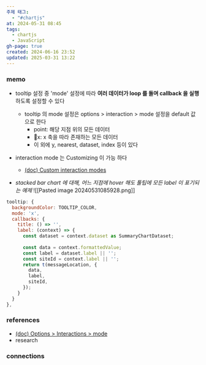 ```yaml
---
주제 태그:
  - "#chartjs"
at: 2024-05-31 08:45
tags:
  - chartjs
  - JavaScript
gh-page: true
created: 2024-06-16 23:52
updated: 2025-03-31 13:22
---
```

### memo
- tooltip 설정 중 'mode' 설정에 따라 **여러 데이터가 loop 를 돌며 callback 을 실행**하도록 설정할 수 있다
	- tooltip 의 mode 설정은 options > interaction > mode 설정을 default 값으로 한다
		- point: 해당 지점 위의 모든 데이터
		- x: x 축을 따라 존재하는 모든 데이터
		- 이 외에 y, nearest, dataset, index 등이 있다
- interaction mode 는 Customizing 이 가능 하다
	- [(doc) Custom interaction modes](https://www.chartjs.org/docs/latest/configuration/interactions.html#custom-interaction-modes) 

- *stacked bar chart 에 대해, 어느 지점에 hover 해도 툴팁에 모든 label 이 표기되는 예제*
![[Pasted image 20240531085928.png]]
  
```js
tooltip: {
  backgroundColor: TOOLTIP_COLOR,
  mode: 'x',
  callbacks: {
	title: () => '',
	label: (context) => {
	  const dataset = context.dataset as SummaryChartDataset;
	  
	  const data = context.formattedValue;
	  const label = dataset.label || '';
	  const siteId = context.label || '';
	  return t(messageLocation, {
		data,
		label,
		siteId,
	  });
	}
  }
},
```

### references
- [(doc) Options > Interactions > mode](https://www.chartjs.org/docs/latest/configuration/interactions.html#modes)
- research

### connections